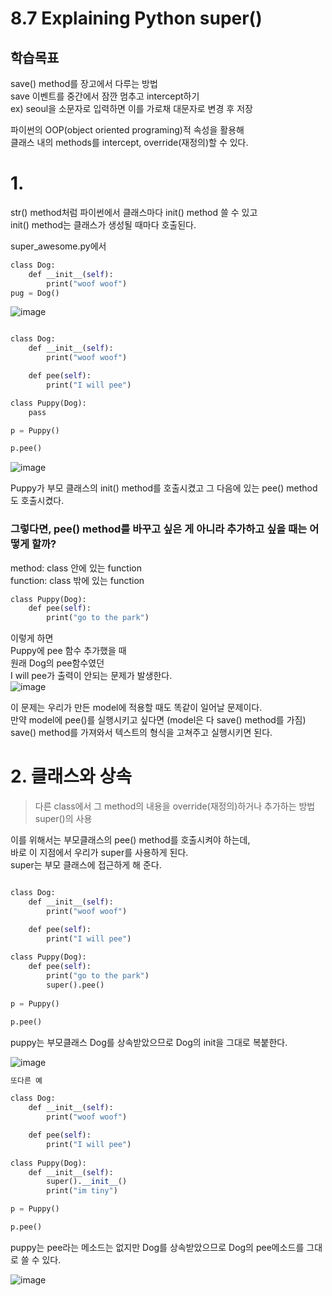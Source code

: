 # 8.7 Explaining Python super()

## 학습목표

save() method를 장고에서 다루는 방법  
save 이벤트를 중간에서 잠깐 멈추고 intercept하기  
ex) seoul을 소문자로 입력하면 이를 가로채 대문자로 변경 후 저장

파이썬의 OOP(object oriented programing)적 속성을 활용해  
클래스 내의 methods를 intercept, override(재정의)할 수 있다.  

# 1.

str() method처럼 파이썬에서 클래스마다 init() method 쓸 수 있고    
init() method는 클래스가 생성될 때마다 호출된다.  

super_awesome.py에서  
```python
class Dog:
    def __init__(self):
        print("woof woof")
pug = Dog()
```  
![image](https://user-images.githubusercontent.com/59404684/90970378-49ad0e80-e53f-11ea-9006-729327bb8314.png)  
  
```python

class Dog:
    def __init__(self):
        print("woof woof")

    def pee(self):
        print("I will pee")

class Puppy(Dog):
    pass

p = Puppy()

p.pee()
```
![image](https://user-images.githubusercontent.com/59404684/90970380-4d409580-e53f-11ea-9f97-98e089a6e9aa.png)  

Puppy가 부모 클래스의 init() method를 호출시켰고 그 다음에 있는 pee() method도 호출시켰다.  

### 그렇다면, pee() method를 바꾸고 싶은 게 아니라 추가하고 싶을 때는 어떻게 할까?

method: class 안에 있는 function  
function: class 밖에 있는 function

```python
class Puppy(Dog):
    def pee(self):
        print("go to the park")
```

이렇게 하면  
Puppy에 pee 함수 추가했을 때   
원래 Dog의 pee함수였던  
I will pee가 출력이 안되는 문제가 발생한다.  
![image](https://user-images.githubusercontent.com/59404684/90970381-4fa2ef80-e53f-11ea-843b-48ec0c6b240d.png)

  
이 문제는 우리가 만든 model에 적용할 때도 똑같이 일어날 문제이다.  
만약 model에 pee()를 실행시키고 싶다면 (model은 다 save() method를 가짐)   
save() method를 가져와서 텍스트의 형식을 고쳐주고 실행시키면 된다.  

# 2. 클래스와 상속

> 다른 class에서 그 method의 내용을 override(재정의)하거나 추가하는 방법  
> super()의 사용  


이를 위해서는 부모클래스의 pee() method를 호출시켜야 하는데,  
바로 이 지점에서 우리가 super를 사용하게 된다.  
super는 부모 클래스에 접근하게 해 준다.

```python

class Dog:
    def __init__(self):
        print("woof woof")

    def pee(self):
        print("I will pee")
        
class Puppy(Dog):
    def pee(self):
        print("go to the park")
        super().pee()
        
p = Puppy()

p.pee()

```
puppy는 부모클래스 Dog를 상속받았으므로
Dog의 init을 그대로 복붙한다.

![image](https://user-images.githubusercontent.com/59404684/90970382-516cb300-e53f-11ea-87d1-df11bfee6d3a.png)  

```python
또다른 예

class Dog:
    def __init__(self):
        print("woof woof")

    def pee(self):
        print("I will pee")
        
class Puppy(Dog):
    def __init__(self):
        super().__init__()
        print("im tiny")

p = Puppy()

p.pee()
```  
puppy는 pee라는 메소드는 없지만 Dog를 상속받았으므로 Dog의 pee메소드를 그대로 쓸 수 있다.

![image](https://user-images.githubusercontent.com/59404684/90970384-5467a380-e53f-11ea-960e-ab8232a58d7c.png)

